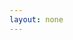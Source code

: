 ```yaml
---
layout: none
---
```


<RedoclyAPIBlock src="https://developer-stage.adobe.com/redocly-test/openapi/generative_expand.yaml" width="600px" codeBlock="tokens: { punctuation: { color: 'red' }}" disableSidebar disableSearch />
